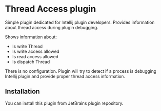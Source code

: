 # Thread Access plugin

Simple plugin dedicated for Intellij plugin developers. Provides information about thread access during plugin debugging.

Shows information about:
<ul>
    <li>Is write Thread</li>
    <li>Is write access allowed</li>
    <li>Is read access allowed</li>
    <li>Is dispatch Thread</li>
</ul>

There is no configuration. Plugin will try to detect if a process is 
debugging Intellij plugin and provide proper thread access information.

## Installation

You can install this plugin from JetBrains plugin repository.